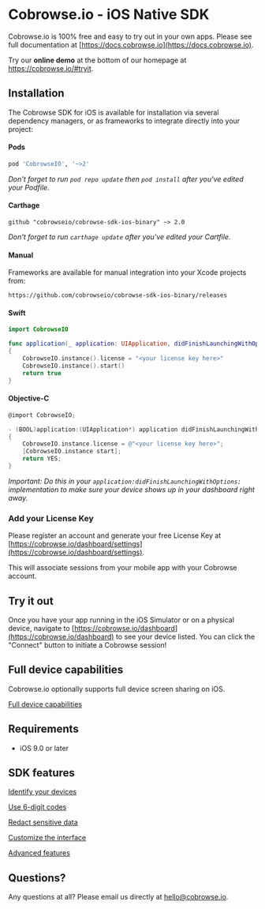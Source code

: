 # Cobrowse.io - iOS Native SDK

Cobrowse.io is 100% free and easy to try out in your own apps. Please see full documentation at [https://docs.cobrowse.io](https://docs.cobrowse.io).

Try our **online demo** at the bottom of our homepage at <https://cobrowse.io/#tryit>.

## Installation

The Cobrowse SDK for iOS is available for installation via several dependency managers, or as frameworks to integrate directly into your project:

#### Pods
```ruby
pod 'CobrowseIO', '~>2'
```

_Don't forget to run `pod repo update` then `pod install` after you've edited your Podfile._

#### Carthage
```
github "cobrowseio/cobrowse-sdk-ios-binary" ~> 2.0
```

_Don't forget to run `carthage update`  after you've edited your Cartfile._

#### Manual
Frameworks are available for manual integration into your Xcode projects from:

```
https://github.com/cobrowseio/cobrowse-sdk-ios-binary/releases
```

#### Swift
```swift
import CobrowseIO

func application(_ application: UIApplication, didFinishLaunchingWithOptions launchOptions: [UIApplicationLaunchOptionsKey: Any]?) -> Bool
{
    CobrowseIO.instance().license = "<your license key here>"
    CobrowseIO.instance().start()
    return true
}
```

#### Objective-C
```objectivec
@import CobrowseIO;

- (BOOL)application:(UIApplication*) application didFinishLaunchingWithOptions:(NSDictionary*) launchOptions
{
    CobrowseIO.instance.license = @"<your license key here>";
    [CobrowseIO.instance start];
    return YES;
}
```

_Important: Do this in your `application:didFinishLaunchingWithOptions:` implementation to make sure your device shows up in your dashboard right away._

### Add your License Key

Please register an account and generate your free License Key at [https://cobrowse.io/dashboard/settings](https://cobrowse.io/dashboard/settings).

This will associate sessions from your mobile app with your Cobrowse account.

## Try it out

Once you have your app running in the iOS Simulator or on a physical device, navigate to [https://cobrowse.io/dashboard](https://cobrowse.io/dashboard) to see your device listed. You can click the "Connect" button to initiate a Cobrowse session!

## Full device capabilities

Cobrowse.io optionally supports full device screen sharing on iOS. 

[Full device capabilities](https://docs.cobrowse.io/sdk-features/advanced-features/ios/full-device-screenshare)

## Requirements

* iOS 9.0 or later

## SDK features

[Identify your devices](https://docs.cobrowse.io/sdk-features/identify-your-devices)

[Use 6-digit codes](https://docs.cobrowse.io/sdk-features/6-digit-codes)

[Redact sensitive data](https://docs.cobrowse.io/sdk-features/redact-sensitive-data)

[Customize the interface](https://docs.cobrowse.io/sdk-features/customize-the-interface)

[Advanced features](https://docs.cobrowse.io/sdk-features/advanced-features)

## Questions?
Any questions at all? Please email us directly at [hello@cobrowse.io](mailto:hello@cobrowse.io).
